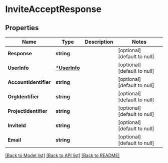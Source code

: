 # InviteAcceptResponse

## Properties
Name | Type | Description | Notes
------------ | ------------- | ------------- | -------------
**Response** | **string** |  | [optional] [default to null]
**UserInfo** | [***UserInfo**](UserInfo.md) |  | [optional] [default to null]
**AccountIdentifier** | **string** |  | [optional] [default to null]
**OrgIdentifier** | **string** |  | [optional] [default to null]
**ProjectIdentifier** | **string** |  | [optional] [default to null]
**InviteId** | **string** |  | [optional] [default to null]
**Email** | **string** |  | [optional] [default to null]

[[Back to Model list]](../README.md#documentation-for-models) [[Back to API list]](../README.md#documentation-for-api-endpoints) [[Back to README]](../README.md)

